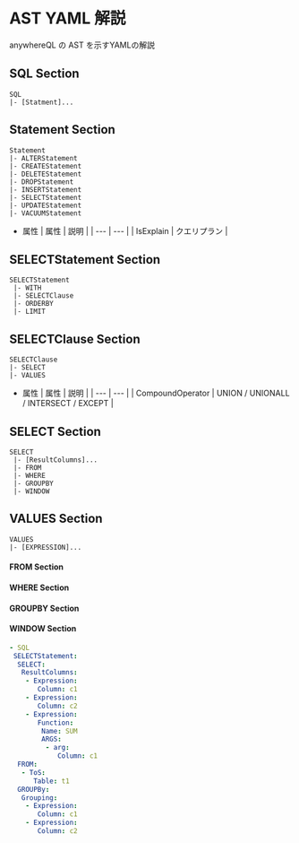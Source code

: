 # AST YAML 解説

anywhereQL の AST を示すYAMLの解説

## SQL Section

```
SQL
|- [Statment]...
```

## Statement Section

```
Statement
|- ALTERStatement
|- CREATEStatement
|- DELETEStatement
|- DROPStatement
|- INSERTStatement
|- SELECTStatement
|- UPDATEStatement
|- VACUUMStatement
```

* 属性
| 属性 | 説明 |
| --- | --- |
| IsExplain | クエリプラン |


## SELECTStatement Section
```
SELECTStatement
 |- WITH
 |- SELECTClause
 |- ORDERBY
 |- LIMIT
```

## SELECTClause Section

```
SELECTClause
|- SELECT
|- VALUES
```
* 属性
| 属性 | 説明 |
| --- | --- |
| CompoundOperator | UNION / UNIONALL / INTERSECT / EXCEPT |

## SELECT Section
```
SELECT
 |- [ResultColumns]...
 |- FROM
 |- WHERE
 |- GROUPBY
 |- WINDOW
```

## VALUES Section
```
VALUES
|- [EXPRESSION]...
```

#### FROM Section
#### WHERE Section
#### GROUPBY Section
#### WINDOW Section


``` yaml
- SQL
 SELECTStatement:
  SELECT:
   ResultColumns:
    - Expression:
       Column: c1
    - Expression:
       Column: c2
    - Expression:
       Function:
        Name: SUM
        ARGS:
         - arg:
            Column: c1
  FROM:
   - ToS:
      Table: t1
  GROUPBy:
   Grouping:
    - Expression:
       Column: c1
    - Expression:
       Column: c2

```
